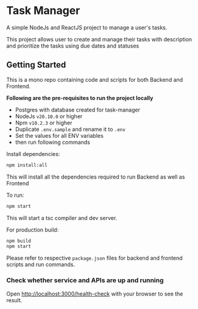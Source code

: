 # Task Manager

A simple NodeJs and ReactJS project to manage a user's tasks.

This project allows user to create and manage their tasks with description and prioritize the tasks using due dates and statuses

## Getting Started

This is a mono repo containing code and scripts for both Backend and Frontend.

<b>Following are the pre-requisites to run the project locally </b>

- Postgres with database created for task-manager
- NodeJs `v20.10.0` or higher
- Npm `v10.2.3` or higher
- Duplicate `.env.sample` and rename it to `.env`
- Set the values for all ENV variables
- then run following commands

Install dependencies:

```bash
npm install:all
```

This will install all the dependencies required to run Backend as well as Frontend

To run:

```bash
npm start
```

This will start a tsc compiler and dev server.

For production build:

```bash
npm build
npm start
```

Please refer to respective `package.json` files for backend and frontend scripts and run commands.

### Check whether service and APIs are up and running

Open [http://localhost:3000/health-check](http://localhost:3000/health-check) with your browser to see the result. <br/>
